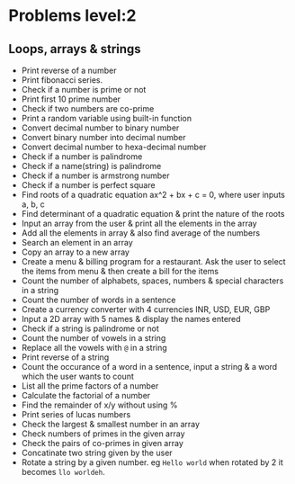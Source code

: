 # Problems level:2
## Loops, arrays & strings

- Print reverse of a number
- Print fibonacci series.
- Check if a number is prime or not
- Print first 10 prime number
- Check if two numbers are co-prime
- Print a random variable using built-in function
- Convert decimal number to binary number
- Convert binary number into decimal number
- Convert decimal number to hexa-decimal number
- Check if a number is palindrome
- Check if a name(string) is palindrome
- Check if a number is armstrong number
- Check if a number is perfect square
- Find roots of a quadratic equation ax^2 + bx + c = 0, where user inputs a, b, c
- Find determinant of a quadratic equation & print the nature of the roots
- Input an array from the user & print all the elements in the array
- Add all the elements in array & also find average of the numbers
- Search an element in an array
- Copy an array to a new array
- Create a menu & billing program for a restaurant. Ask the user to select the items from menu & then create a bill for the items
- Count the number of alphabets, spaces, numbers & special characters in a string
- Count the number of words in a sentence
- Create a currency converter with 4 currencies INR, USD, EUR, GBP
- Input a 2D array with 5 names & display the names entered
- Check if a string is palindrome or not
- Count the number of vowels in a string
- Replace all the vowels with `@` in a string
- Print reverse of a string 
- Count the occurance of a word in a sentence, input a string & a word which the user wants to count
- List all the prime factors of a number
- Calculate the factorial of a number
- Find the remainder of x/y without using %
- Print series of lucas numbers
- Check the largest & smallest number in an array
- Check numbers of primes in the given array
- Check the pairs of co-primes in given array
- Concatinate two string given by the user
- Rotate a string by a given number. eg `Hello world` when rotated by 2 it becomes `llo worldeh`.
